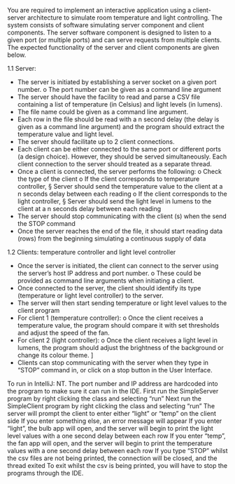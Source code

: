 You are required to implement an interactive application using a client-server architecture to simulate room temperature and light controlling.
The system consists of software simulating server component and client components. 
The server software component is designed to listen to a given port (or multiple ports) and can serve requests from multiple clients. 
The expected functionality of the server and client components are given below.

1.1 Server:
- The server is initiated by establishing a server socket on a given port number.
o The port number can be given as a command line argument
- The server should have the facility to read and parse a CSV file containing a list of temperature (in Celsius) and light levels (in lumens).
- The file name could be given as a command line argument.
- Each row in the file should be read with a n second delay (the delay is given as a command line argument)
  and the program should extract the temperature value and light level.
- The server should facilitate up to 2 client connections.
- Each client can be either connected to the same port or different ports (a design choice).
  However, they should be served simultaneously. Each client connection to the server should treated as a separate thread.
- Once a client is connected, the server performs the following:
o Check the type of the client
o If the client corresponds to temperature controller,
§ Server should send the temperature value to the client at a n seconds delay between each reading
o If the client corresponds to the light controller,
§ Server should send the light level in lumens to the client at a n seconds delay between each reading
- The server should stop communicating with the client (s) when the send the STOP command
- Once the server reaches the end of the file, it should start reading data (rows) from the beginning simulating a continuous supply of data

1.2 Clients: temperature controller and light level controller
- Once the server is initiated, the client can connect to the server using the server’s host IP address and port number.
o These could be provided as command line arguments when initiating a client.
- Once connected to the server, the client should identify its type (temperature or light level controller) to the server.
- The server will then start sending temperature or light level values to the client program
- For client 1 (temperature controller):
o Once the client receives a temperature value, the program should compare it with set thresholds and adjust the speed of the fan.
- For client 2 (light controller):
o Once the client receives a light level in lumens, the program should adjust the brightness of the background or change its colour theme. ]
- Clients can stop communicating with the server when they type in “STOP” command in, or click on a stop button in the User Interface.

To run in IntelliJ:
NT. The port number and IP address are hardcoded into the program to make sure it can run in the IDE.
First run the SimpleServer program by right clicking the class and selecting “run”
Next run the SimpleClient program by right clicking the class and selecting “run”
The server will prompt the client to enter either “light” or “temp” on the client side
If you enter something else, an error message will appear
If you enter “light”, the bulb app will open, and the server will begin to print the light level values with a one second delay between each row
If you enter “temp”, the fan app will open, and the server will begin to print the temperature values with a one second delay between each row
If you type “STOP” whilst the csv files are not being printed, the connection will be closed, and the thread exited
To exit whilst the csv is being printed, you will have to stop the programs through the IDE.
